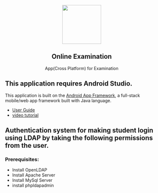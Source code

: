 <div align="center">
    <img src="https://1000logos.net/wp-content/uploads/2016/10/Android-Logo.png" height="128">
    <h2>Online Examination</h2>
    <p align="center">
        <p>App(Cross Platform) for Examination</p>
    </p>
  </div>
  
  ## This application requires Android Studio.

This application is built on the [Android App Framework](https://developer.android.com/), a full-stack mobile/web app framework built with Java language.

- [User Guide](https://developer.android.com/)
- [video tutorial](https://www.youtube.com/watch?v=qK0QNA0sMGc&t=2865s)

## Authentication system for making student login using LDAP by taking the following permissions from the user.
### Prerequisites:
- Install OpenLDAP
- Install Apache Server
- Install MySql Server
- install phpldapadmin


